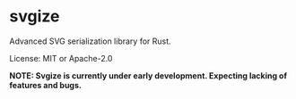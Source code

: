# svgize

Advanced SVG serialization library for Rust.

License: MIT or Apache-2.0

**NOTE: Svgize is currently under early development. Expecting lacking of features and bugs.**

